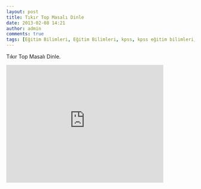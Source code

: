 ```yaml
---
layout: post
title: Tıkır Top Masalı Dinle
date: 2013-02-08 14:21
author: admin
comments: true
tags: [Eğitim Bilimleri, Eğitim Bilimleri, kpss, kpss eğitim bilimleri, Masal Dinle]
---
```

Tıkır Top Masalı Dinle.

<iframe src="http://www.youtube.com/embed/GC46EPTSKBY" height="315" width="420" allowfullscreen="" frameborder="0"></iframe>
